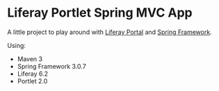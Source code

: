 # Liferay Portlet Spring MVC App

A little project to play around with [Liferay Portal](https://www.liferay.com/) and [Spring Framework](https://spring.io/).

Using:
* Maven 3
* Spring Framework 3.0.7
* Liferay 6.2
* Portlet 2.0
